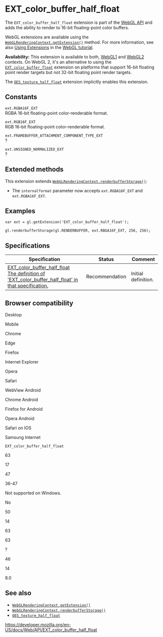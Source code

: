 EXT\_color\_buffer\_half\_float
===============================

The `EXT_color_buffer_half_float` extension is part of the [WebGL API](webgl_api) and adds the ability to render to 16-bit floating-point color buffers.

WebGL extensions are available using the [`WebGLRenderingContext.getExtension()`](webglrenderingcontext/getextension) method. For more information, see also [Using Extensions](webgl_api/using_extensions) in the [WebGL tutorial](webgl_api/tutorial).

**Availability:** This extension is available to both, [WebGL1](webglrenderingcontext) and [WebGL2](webgl2renderingcontext) contexts. On WebGL 2, it's an alternative to using the [`EXT_color_buffer_float`](ext_color_buffer_float) extension on platforms that support 16-bit floating point render targets but not 32-bit floating point render targets.

The [`OES_texture_half_float`](oes_texture_half_float) extension implicitly enables this extension.

Constants
---------

`ext.RGBA16F_EXT`  
RGBA 16-bit floating-point color-renderable format.

`ext.RGB16F_EXT`  
RGB 16-bit floating-point color-renderable format.

`ext.FRAMEBUFFER_ATTACHMENT_COMPONENT_TYPE_EXT`  
?

`ext.UNSIGNED_NORMALIZED_EXT`  
?

Extended methods
----------------

This extension extends [`WebGLRenderingContext.renderbufferStorage()`](webglrenderingcontext/renderbufferstorage):

-   The `internalformat` parameter now accepts `ext.RGBA16F_EXT` and `ext.RGBA16F_EXT`.

Examples
--------

    var ext = gl.getExtension('EXT_color_buffer_half_float');

    gl.renderbufferStorage(gl.RENDERBUFFER, ext.RBGA16F_EXT, 256, 256);

Specifications
--------------

<table><thead><tr class="header"><th>Specification</th><th>Status</th><th>Comment</th></tr></thead><tbody><tr class="odd"><td><a href="https://www.khronos.org/registry/webgl/extensions/EXT_color_buffer_half_float/">EXT_color_buffer_half_float<br />
<span class="small">The definition of 'EXT_color_buffer_half_float' in that specification.</span></a></td><td><span class="spec-rec">Recommendation</span></td><td>Initial definition.</td></tr></tbody></table>

Browser compatibility
---------------------

Desktop

Mobile

Chrome

Edge

Firefox

Internet Explorer

Opera

Safari

WebView Android

Chrome Android

Firefox for Android

Opera Android

Safari on IOS

Samsung Internet

`EXT_color_buffer_half_float`

63

17

47

36-47

Not supported on Windows.

No

50

14

63

63

?

46

14

8.0

See also
--------

-   [`WebGLRenderingContext.getExtension()`](webglrenderingcontext/getextension)
-   [`WebGLRenderingContext.renderbufferStorage()`](webglrenderingcontext/renderbufferstorage)
-   [`OES_texture_half_float`](oes_texture_half_float)

<a href="https://developer.mozilla.org/en-US/docs/Web/API/EXT_color_buffer_half_float" class="_attribution-link">https://developer.mozilla.org/en-US/docs/Web/API/EXT_color_buffer_half_float</a>
